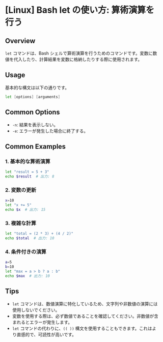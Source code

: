 # [Linux] Bash let の使い方: 算術演算を行う

## Overview
`let` コマンドは、Bash シェルで算術演算を行うためのコマンドです。変数に数値を代入したり、計算結果を変数に格納したりする際に使用されます。

## Usage
基本的な構文は以下の通りです。

```bash
let [options] [arguments]
```

## Common Options
- `-n`: 結果を表示しない。
- `-e`: エラーが発生した場合に終了する。

## Common Examples

### 1. 基本的な算術演算
```bash
let "result = 5 + 3"
echo $result  # 出力: 8
```

### 2. 変数の更新
```bash
x=10
let "x += 5"
echo $x  # 出力: 15
```

### 3. 複雑な計算
```bash
let "total = (2 * 3) + (4 / 2)"
echo $total  # 出力: 10
```

### 4. 条件付きの演算
```bash
a=5
b=10
let "max = a > b ? a : b"
echo $max  # 出力: 10
```

## Tips
- `let` コマンドは、数値演算に特化しているため、文字列や非数値の演算には使用しないでください。
- 変数を使用する際は、必ず数値であることを確認してください。非数値が含まれるとエラーが発生します。
- `let` コマンドの代わりに、`(( ))` 構文を使用することもできます。これはより直感的で、可読性が高いです。